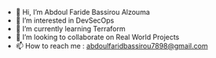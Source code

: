 - 👋 Hi, I’m Abdoul Faride Bassirou Alzouma
- 👀 I’m interested in DevSecOps
- 🌱 I’m currently learning Terraform
- 💞️ I’m looking to collaborate on Real World Projects
- 📫 How to reach me : abdoulfaridbassirou7898@gmail.com

<!---
baafbass/baafbass is a ✨ special ✨ repository because its `README.md` (this file) appears on your GitHub profile.
You can click the Preview link to take a look at your changes.
--->
